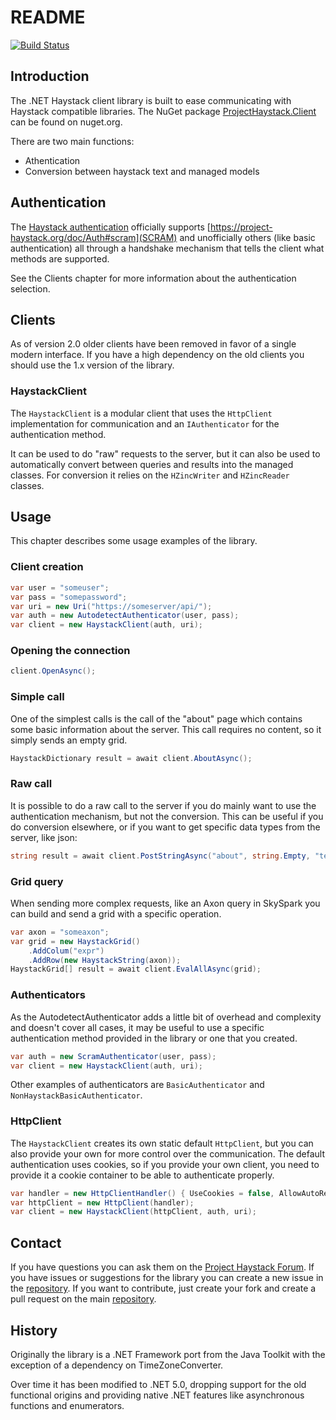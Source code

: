 # README

[![Build Status](https://worksphere.visualstudio.com/Worksphere-OSS/_apis/build/status/Strukton-Worksphere.haystack-csharp?branchName=master)](https://worksphere.visualstudio.com/Worksphere-OSS/_build/latest?definitionId=231&branchName=master)

## Introduction

The .NET Haystack client library is built to ease communicating with Haystack compatible libraries. The NuGet package [ProjectHaystack.Client](https://www.nuget.org/packages/ProjectHaystack.Client/) can be found on nuget.org.

There are two main functions:

- Athentication
- Conversion between haystack text and managed models

## Authentication

The [Haystack authentication](https://project-haystack.org/doc/Auth) officially supports [https://project-haystack.org/doc/Auth#scram](SCRAM) and unofficially others (like basic authentication) all through a handshake mechanism that tells the client what methods are supported.

See the Clients chapter for more information about the authentication selection.

## Clients

As of version 2.0 older clients have been removed in favor of a single modern interface.
If you have a high dependency on the old clients you should use the 1.x version of the library.

### HaystackClient

The `HaystackClient` is a modular client that uses the `HttpClient` implementation for communication and an `IAuthenticator` for the authentication method.

It can be used to do "raw" requests to the server, but it can also be used to automatically convert between queries and results into the managed classes. For conversion it relies on the `HZincWriter` and `HZincReader` classes.

## Usage

This chapter describes some usage examples of the library.

### Client creation

```C#
var user = "someuser";
var pass = "somepassword";
var uri = new Uri("https://someserver/api/");
var auth = new AutodetectAuthenticator(user, pass);
var client = new HaystackClient(auth, uri);
```

### Opening the connection

```C#
client.OpenAsync();
```

### Simple call

One of the simplest calls is the call of the "about" page which contains some basic information about the server. This call requires no content, so it simply sends an empty grid.

```C#
HaystackDictionary result = await client.AboutAsync();
```

### Raw call

It is possible to do a raw call to the server if you do mainly want to use the authentication mechanism, but not the conversion.
This can be useful if you do conversion elsewhere, or if you want to get specific data types from the server, like json:

```C#
string result = await client.PostStringAsync("about", string.Empty, "text/zinc", "application/json");
```

### Grid query

When sending more complex requests, like an Axon query in SkySpark you can build and send a grid with a specific operation.

```C#
var axon = "someaxon";
var grid = new HaystackGrid()
	.AddColum("expr")
	.AddRow(new HaystackString(axon));
HaystackGrid[] result = await client.EvalAllAsync(grid);
```

### Authenticators

As the AutodetectAuthenticator adds a little bit of overhead and complexity and doesn't cover all cases, it may be useful to use a specific authentication method provided in the library or one that you created.

```C#
var auth = new ScramAuthenticator(user, pass);
var client = new HaystackClient(auth, uri);
```

Other examples of authenticators are `BasicAuthenticator` and `NonHaystackBasicAuthenticator`.

### HttpClient

The `HaystackClient` creates its own static default `HttpClient`, but you can also provide your own for more control over the communication.
The default authentication uses cookies, so if you provide your own client, you need to provide it a cookie container to be able to authenticate properly.

```C#
var handler = new HttpClientHandler() { UseCookies = false, AllowAutoRedirect = false };
var httpClient = new HttpClient(handler);
var client = new HaystackClient(httpClient, auth, uri);
```

## Contact

If you have questions you can ask them on the [Project Haystack Forum](http://project-haystack.org/forum/topic).
If you have issues or suggestions for the library you can create a new issue in the [repository](https://github.com/Strukton-Worksphere/haystack-csharp/issues).
If you want to contribute, just create your fork and create a pull request on the main [repository](https://github.com/Strukton-Worksphere/haystack-csharp).

## History

Originally the library is a .NET Framework port from the Java Toolkit with the exception of a dependency on TimeZoneConverter.

Over time it has been modified to .NET 5.0, dropping support for the old functional origins and providing native .NET features like asynchronous functions and enumerators.
